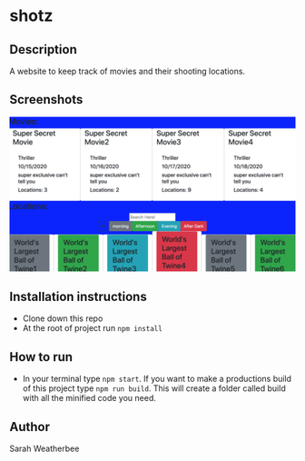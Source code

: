 # shotz

## Description
A website to keep track of movies and their shooting locations.

## Screenshots
![image of shotz](https://raw.githubusercontent.com/sarah-weatherbee/shotz/master/src/styles/screenshots/shotz_shot.png)

## Installation instructions
* Clone down this repo
* At the root of project run `npm install`

## How to run
* In your terminal type `npm start`.
If you want to make a productions build of this project type `npm run build`. This will create a folder called build with all the minified code you need.

## Author
Sarah Weatherbee